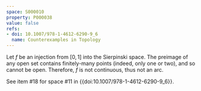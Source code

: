 ```yaml
---
space: S000010
property: P000038
value: false
refs:
- doi: 10.1007/978-1-4612-6290-9_6
  name: Counterexamples in Topology
---
```


Let $f$ be an injection from $[0,1]$ into the Sierpinski space. The preimage of any open set contains finitely-many points (indeed, only one or two), and so cannot be open. Therefore, $f$ is not continuous, thus not an arc.

See item #18 for space #11 in {{doi:10.1007/978-1-4612-6290-9_6}}.
